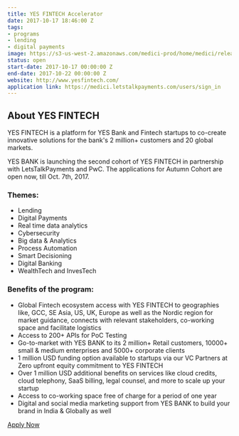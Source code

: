 ```yaml
---
title: YES FINTECH Accelerator
date: 2017-10-17 18:46:00 Z
tags:
- programs
- lending
- digital payments
image: https://s3-us-west-2.amazonaws.com/medici-prod/home/medici/releases/20170911093459/public/ckeditor_assets/pictures/214/content_30252419-45d82b74-9627-11e7-8a30-06bd34204aa3.jpg
status: open
start-date: 2017-10-17 00:00:00 Z
end-date: 2017-10-22 00:00:00 Z
website: http://www.yesfintech.com/
application link: https://medici.letstalkpayments.com/users/sign_in
---
```


## About YES FINTECH 

YES FINTECH is a platform for YES Bank and Fintech startups to co-create innovative solutions for the bank's 2 million+ customers and 20 global markets. 

YES BANK is launching the second cohort of YES FINTECH in partnership with LetsTalkPayments and PwC. The applications for Autumn Cohort are open now, till ​Oct. 7th, 2017.

### Themes: 
* Lending
* Digital Payments
* Real time data analytics
* Cybersecurity
* Big data & Analytics
* Process Automation
* Smart Decisioning
* Digital Banking
* WealthTech and InvesTech

### Benefits of the program: 

* Global Fintech ecosystem access with YES FINTECH to geographies like, GCC, SE Asia, US, UK, Europe as well as the Nordic region for market guidance, connects with relevant stakeholders, co-working space and facilitate logistics
* Access to 200+ APIs for PoC Testing 
* Go-to-market with YES BANK to its 2 million+ Retail customers, 10000+ small & medium enterprises and 5000+ corporate clients
* 1 million USD funding option available to startups via our VC Partners at Zero upfront equity commitment to YES FINTECH
* Over 1 million USD additional benefits on services like cloud credits, cloud telephony, SaaS billing, legal counsel, and more to scale up your startup
* Access to co-working space free of charge for a period of one year
* Digital and social media marketing support from YES BANK to build your brand in India & Globally as well

[Apply Now](https://medici.letstalkpayments.com/yesfintech)